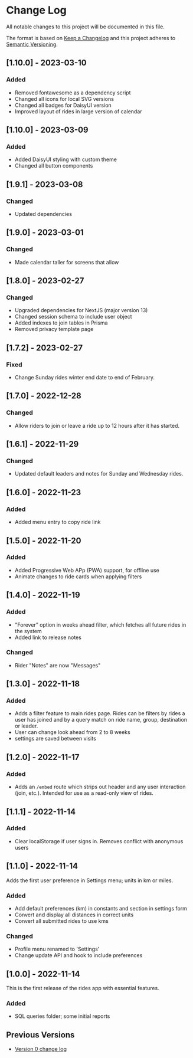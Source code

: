# Change Log

All notable changes to this project will be documented in this file.

The format is based on [Keep a Changelog](http://keepachangelog.com/)
and this project adheres to [Semantic Versioning](http://semver.org/).

## [1.10.0] - 2023-03-10

### Added

- Removed fontawesome as a dependency script
- Changed all icons for local SVG versions
- Changed all badges for DaisyUI version
- Improved layout of rides in large version of calendar

## [1.10.0] - 2023-03-09

### Added

- Added DaisyUI styling with custom theme
- Changed all button components

## [1.9.1] - 2023-03-08

### Changed

- Updated dependencies

## [1.9.0] - 2023-03-01

### Changed

- Made calendar taller for screens that allow

## [1.8.0] - 2023-02-27

### Changed

- Upgraded dependencies for NextJS (major version 13)
- Changed session schema to include user object
- Added indexes to join tables in Prisma
- Removed privacy template page

## [1.7.2] - 2023-02-27

### Fixed

- Change Sunday rides winter end date to end of February.

## [1.7.0] - 2022-12-28

### Changed

- Allow riders to join or leave a ride up to 12 hours after it has started.

## [1.6.1] - 2022-11-29

### Changed

- Updated default leaders and notes for Sunday and Wednesday rides.

## [1.6.0] - 2022-11-23

### Added

- Added menu entry to copy ride link

## [1.5.0] - 2022-11-20

### Added

- Added Progressive Web APp (PWA) support, for offline use
- Animate changes to ride cards when applying filters

## [1.4.0] - 2022-11-19

### Added

- "Forever" option in weeks ahead filter, which fetches all future rides in the system
- Added link to release notes

### Changed

- Rider "Notes" are now "Messages"

## [1.3.0] - 2022-11-18

### Added

- Adds a filter feature to main rides page. Rides can be filters by rides a user has joined and by a query match on ride name, group, destination or leader.
- User can change look ahead from 2 to 8 weeks
- settings are saved between visits

## [1.2.0] - 2022-11-17

### Added

- Adds an `/embed` route which strips out header and any user interaction (join, etc.). Intended for use as a read-only view of rides.

## [1.1.1] - 2022-11-14

### Added

- Clear localStorage if user signs in. Removes conflict with anonymous users

## [1.1.0] - 2022-11-14

Adds the first user preference in Settings menu; units in km or miles.

### Added

- Add default preferences (km) in constants and section in settings form
- Convert and display all distances in correct units
- Convert all submitted rides to use kms

### Changed

- Profile menu renamed to 'Settings'
- Change update API and hook to include preferences

## [1.0.0] - 2022-11-14

This is the first release of the rides app with essential features.

### Added

- SQL queries folder; some initial reports

## Previous Versions

- [Version 0 change log](./CHANGELOG-v0.md)
